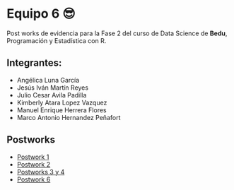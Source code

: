 # Equipo 6 😎

Post works de evidencia para la Fase 2 del curso de Data Science de **Bedu**, Programación y Estadística con R.

## Integrantes:
 - Angélica Luna García
 - Jesús Iván Martín Reyes
 - Julio Cesar Avila Padilla
 - Kimberly Atara Lopez Vazquez
 - Manuel Enrique Herrera Flores
 - Marco Antonio Hernandez Peñafort

## Postworks
- [Postwork 1](https://github.com/AvilaJulio/bedu-ds-equipo6/tree/main/Postwork%201)
- [Postwork 2](https://github.com/AvilaJulio/bedu-ds-equipo6/tree/main/Postwork%202)
- [Postworks 3 y 4](https://github.com/AvilaJulio/bedu-ds-equipo6/tree/main/Postwork%203%20y%204)
- [Postwork 6](https://github.com/AvilaJulio/bedu-ds-equipo6/tree/main/Postwork%206)
